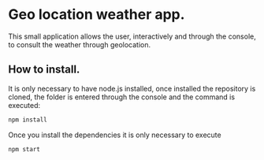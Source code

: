 # Geo location weather app.

This small application allows the user, interactively and through the console, to consult the weather through geolocation.

## How to install.

It is only necessary to have node.js installed, once installed the repository is cloned, the folder is entered through the console and the command is executed:

```bash
npm install
```

Once you install the dependencies it is only necessary to execute

```bash
npm start
```